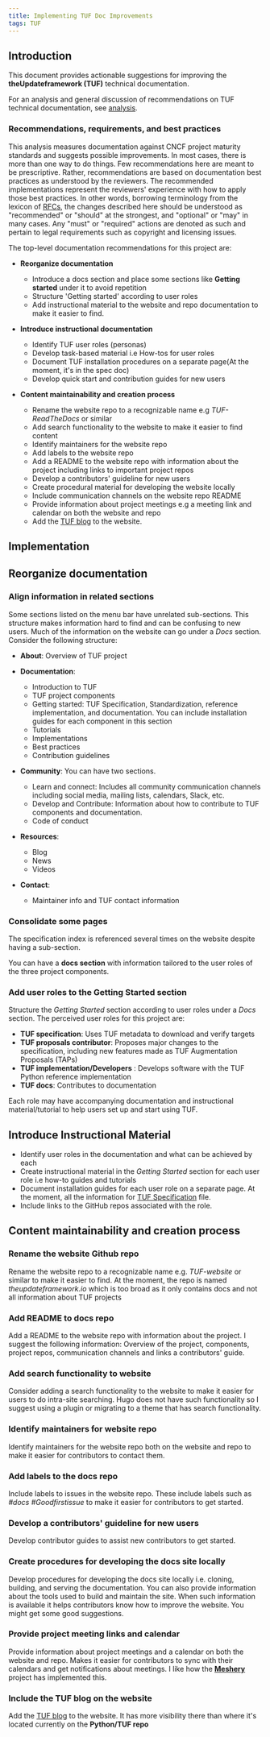 ```yaml
---
title: Implementing TUF Doc Improvements
tags: TUF
---
```


## Introduction

This document provides actionable suggestions for improving the
**theUpdateframework (TUF)** technical documentation.

For an analysis and general discussion of recommendations on TUF technical
documentation, see [analysis](./analysis.md).

### Recommendations, requirements, and best practices

This analysis measures documentation against CNCF project maturity standards and
suggests possible improvements. In most cases, there is more than one way to do
things. Few recommendations here are meant to be prescriptive. Rather,
recommendations are based on documentation best practices as understood by the
reviewers. The recommended implementations represent the reviewers' experience
with how to apply those best practices. In other words, borrowing terminology
from the lexicon of [RFCs][rfc-keywords], the changes described here should be
understood as "recommended" or "should" at the strongest, and "optional" or
"may" in many cases. Any "must" or "required" actions are denoted as such and
pertain to legal requirements such as copyright and licensing issues.

The top-level documentation recommendations for this project are:

- **Reorganize documentation**

  - Introduce a docs section and place some sections like **Getting started**
    under it to avoid repetition
  - Structure 'Getting started' according to user roles
  - Add instructional material to the website and repo documentation to make it
    easier to find.

- **Introduce instructional documentation**

  - Identify TUF user roles (personas)
  - Develop task-based material i.e How-tos for user roles
  - Document TUF installation procedures on a separate page(At the moment, it's
    in the spec doc)
  - Develop quick start and contribution guides for new users

- **Content maintainability and creation process**
  - Rename the website repo to a recognizable name e.g _TUF-ReadTheDocs_ or
    similar
  - Add search functionality to the website to make it easier to find content
  - Identify maintainers for the website repo
  - Add labels to the website repo
  - Add a README to the website repo with information about the project
    including links to important project repos
  - Develop a contributors' guideline for new users
  - Create procedural material for developing the website locally
  - Include communication channels on the website repo README
  - Provide information about project meetings e.g a meeting link and calendar
    on both the website and repo
  - Add the [TUF blog](https://theupdateframework.github.io/python-tuf) to the
    website.

## Implementation

## Reorganize documentation

### Align information in related sections

Some sections listed on the menu bar have unrelated sub-sections. This structure
makes information hard to find and can be confusing to new users. Much of the
information on the website can go under a _Docs_ section. Consider the following
structure:

- **About**: Overview of TUF project
- **Documentation**:

  - Introduction to TUF
  - TUF project components
  - Getting started: TUF Specification, Standardization, reference
    implementation, and documentation. You can include installation guides for
    each component in this section
  - Tutorials
  - Implementations
  - Best practices
  - Contribution guidelines

- **Community**: You can have two sections.

  - Learn and connect: Includes all community communication channels including
    social media, mailing lists, calendars, Slack, etc.
  - Develop and Contribute: Information about how to contribute to TUF
    components and documentation.
  - Code of conduct

- **Resources**:
  - Blog
  - News
  - Videos
- **Contact**:
  - Maintainer info and TUF contact information

### Consolidate some pages

The specification index is referenced several times on the website despite
having a sub-section.

You can have a **docs section** with information tailored to the user roles of
the three project components.

### Add user roles to the Getting Started section

Structure the _Getting Started_ section according to user roles under a _Docs_
section. The perceived user roles for this project are:

- **TUF specification**: Uses TUF metadata to download and verify targets
- **TUF proposals contributor**: Proposes major changes to the specification,
  including new features made as TUF Augmentation Proposals (TAPs)
- **TUF implementation/Developers** : Develops software with the TUF Python
  reference implementation
- **TUF docs**: Contributes to documentation

Each role may have accompanying documentation and instructional
material/tutorial to help users set up and start using TUF.

## Introduce Instructional Material

- Identify user roles in the documentation and what can be achieved by each
- Create instructional material in the _Getting Started_ section for each user
  role i.e how-to guides and tutorials
- Document installation guides for each user role on a separate page. At the
  moment, all the information for
  [TUF Specification](https://theupdateframework.github.io/specification/latest)
  file.
- Include links to the GitHub repos associated with the role.

## Content maintainability and creation process

### Rename the website Github repo

Rename the website repo to a recognizable name e.g. _TUF-website_ or similar to
make it easier to find. At the moment, the repo is named _theupdateframework.io_
which is too broad as it only contains docs and not all information about TUF
projects

### Add README to docs repo

Add a README to the website repo with information about the project. I suggest
the following information: Overview of the project, components, project repos,
communication channels and links a contributors' guide.

### Add search functionality to website

Consider adding a search functionality to the website to make it easier for
users to do intra-site searching. Hugo does not have such functionality so I
suggest using a plugin or migrating to a theme that has search functionality.

### Identify maintainers for website repo

Identify maintainers for the website repo both on the website and repo to make
it easier for contributors to contact them.

### Add labels to the docs repo

Include labels to issues in the website repo. These include labels such as
_#docs \#Goodfirstissue_ to make it easier for contributors to get started.

### Develop a contributors' guideline for new users

Develop contributor guides to assist new contributors to get started.

### Create procedures for developing the docs site locally

Develop procedures for developing the docs site locally i.e. cloning, building,
and serving the documentation. You can also provide information about the tools
used to build and maintain the site. When such information is available it helps
contributors know how to improve the website. You might get some good
suggestions.

### Provide project meeting links and calendar

Provide information about project meetings and a calendar on both the website
and repo. Makes it easier for contributors to sync with their calendars and get
notifications about meetings. I like how the
[**Meshery**](https://github.com/layer5io/layer5) project has implemented this.

### Include the TUF blog on the website

Add the [TUF blog](https://theupdateframework.github.io/python-tuf) to the
website. It has more visibility there than where it's located currently on the
**Python/TUF repo**

[rfc-keywords]: https://www.rfc-editor.org/rfc/rfc2119
